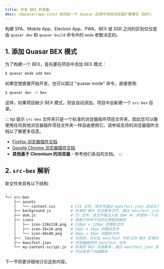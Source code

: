```yaml
---
title: 开发 BEX 的准备
desc: (@quasar/app-vite) 如何在一个 Quasar 应用中添加浏览器扩展模式（BEX）。
---
```


构建 SPA、Mobile App、Electron App、PWA、BEX 或 SSR 之间的区别仅仅是由 `quasar dev` 和 `quasar build` 命令中的 `mode` 参数决定的。

## 1. 添加 Quasar BEX 模式
为了构建一个 BEX，首先要在项目中添加 BEX 模式：

```bash
$ quasar mode add bex
```

如果您想直接开始开发，也可以跳过 "quasar mode" 命令，直接使用:

```bash
$ quasar dev -m bex
```

这样，如果项目缺少 BEX 模式，则会自动添加，项目中会新建一个 `src-bex` 目录。

::: tip 提示
`src-bex` 文件夹只是一个标准的浏览器插件项目文件夹，因此您可以像使用任何其他浏览器插件项目文件夹一样自由使用它。请参阅支持的浏览器插件文档以了解更多信息。

* [Firefox 浏览器插件文档](https://developer.mozilla.org/en-US/docs/Mozilla/Add-ons/WebExtensions)
* [Google Chrome 浏览器插件文档](https://developer.chrome.com/extensions)
* **其他基于 Chromium 的浏览器** - 参考他们各自的文档。
:::

## 2. `src-bex` 解析

新文件夹具有以下结构:
```bash
.
└── src-bex
    ├── assets
    │   └── content.css       # CSS 文件，该文件通过 manifest.json 自动注入到目标网页中 
    ├── background.js         # 标准的 BEX 后台脚本文件，通过 manifest.json 自动注入
    ├── dom.js                # JS 文件，该文件被注入到 DOM 中，并提供一个与 BEX 通信的钩子
    ├── icons                 # 适用于所有平台的应用程序图标
    │   ├── icon-128x128.png  # 128px x 128px 的图标文件
    │   ├── icon-16x16.png    # 16px x 16px 的图标文件
    │   └── icon-48x48.png    # 48px x 48px 的图标文件
    ├── _locales              # 可选的，可以在 manifest 中定义的 BEX 区域文件
    ├── manifest.json         # 浏览器插件的 manifest 文件
    └── my-content-script.js  # 标准的 BEX 内容脚本，通过 manifest.json 自动注入
                              # 可以有多个内容脚本
```

下一节将更详细地讨论这些内容。
